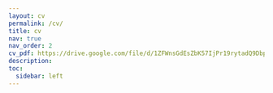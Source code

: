 ```yaml
---
layout: cv
permalink: /cv/
title: cv
nav: true
nav_order: 2
cv_pdf: https://drive.google.com/file/d/1ZFWnsGdEsZbK57IjPr19rytadQ9DbpH2/view?usp=sharing
description: 
toc:
  sidebar: left
---
```

